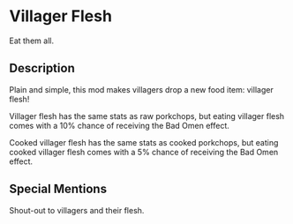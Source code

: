 # Villager Flesh

Eat them all.

## Description

Plain and simple, this mod makes villagers drop a new food item: villager flesh!

Villager flesh has the same stats as raw porkchops, but eating villager flesh comes with a 10% chance of receiving the Bad Omen effect.

Cooked villager flesh has the same stats as cooked porkchops, but eating cooked villager flesh comes with a 5% chance of receiving the Bad Omen effect.

## Special Mentions

Shout-out to villagers and their flesh.
